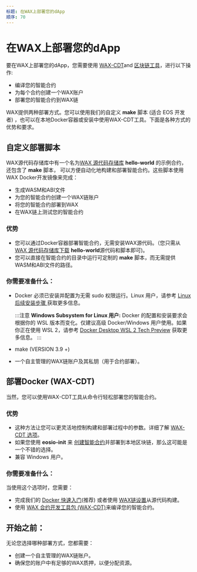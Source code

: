 ```yaml
---
标题: 在WAX上部署您的dApp
顺序: 70
---
```


# 在WAX上部署您的dApp

要在WAX上部署您的dApp，您需要使用 [WAX-CDT](/build/dapp-development/wax-cdt/)and [区块链工具](/build/tools/blockchain_tools)，进行以下操作:

- 编译您的智能合约
- 为每个合约创建一个WAX账户
- 部署您的智能合约到WAX链

WAX提供两种部署方式。您可以使用我们的自定义 **make** 脚本 (适合 EOS 开发者) ，也可以在本地Docker容器或安装中使用WAX-CDT工具。下面是各种方式的优势和要求。

## 自定义部署脚本

 WAX源代码存储库中有一个名为<a href="https://github.com/worldwide-asset-exchange/wax-blockchain" target="_blank">WAX 源代码存储库</a>  **hello-world** 的示例合约， 还包含了 **make** 脚本， 可以方便自动化地构建和部署智能合约。这些脚本使用WAX Docker开发镜像来完成：

- 生成WASM和ABI文件
- 为您的智能合约创建一个WAX链账户
- 将您的智能合约部署到WAX
- 在WAX链上测试您的智能合约

### 优势

- 您可以通过Docker容器部署智能合约，无需安装WAX源代码。（您只需从 <a href="https://github.com/worldwide-asset-exchange/wax-blockchain" target="_blank">WAX 源代码存储库下载</a> **hello-world**源代码和脚本即可)。
- 您可以直接在智能合约的目录中运行可定制的 **make** 脚本，而无需提供WASM和ABI文件的路径。

### 你需要准备什么：

- Docker 必须已安装并配置为无需 sudo 权限运行。Linux 用户，请参考 <a href="https://docs.docker.com/install/linux/linux-postinstall/" target="_blank">Linux后续安装步骤 
 </a> 获取更多信息。

  :::注意
  <strong>Windows Subsystem for Linux 用户:</strong> Docker 的配置和安装要求会根据你的 WSL 版本而变化。仅建议高级 Docker/Windows 用户使用。如果你正在使用 WSL 2，请参考  <a href="https://docs.docker.com/docker-for-windows/wsl-tech-preview/" target="_blank">Docker Desktop WSL 2 Tech Preview</a> 获取更多信息。
  :::

- make (VERSION 3.9 +)
- 一个自主管理的WAX链账户及其私钥（用于合约部署）。
  
## 部署Docker (WAX-CDT)


当然，您可以使用WAX-CDT工具从命令行轻松部署您的智能合约。


### 优势

- 这种方法让您可以更灵活地控制构建和部署过程中的参数。详细了解 [WAX-CDT 选项](/build/tools/cdt_options)。
- 如果您使用 **eosio-init** 来 [创建智能合约](/build/dapp-development/wax-cdt/cdt_use.html#compile-hello-world/)并部署到本地区块链，那么这可能是一个不错的选择。
- 兼容 Windows 用户。

### 你需要准备什么：
当使用这个选项时，您需要：

- 完成我们的 [Docker 快速入门](/build/dapp-development/docker-setup/)(推荐) 或者使用 [WAX链设置](/build/dapp-development/wax-blockchain-setup/)从源代码构建。
- 使用 [WAX 合约开发工具包 (WAX-CDT)](/build/dapp-development/wax-cdt/)来编译您的智能合约。

## 开始之前：

无论您选择哪种部署方式，您都需要：

- 创建一个自主管理的WAX链账户。
- 确保您的账户中有足够的WAX质押，以便分配资源。
  
<ChildTableOfContents :max="2" title="More inside this section" />
